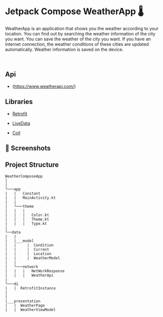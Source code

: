 # Jetpack Compose WeatherApp 🌡

WeatherApp is an application that shows you the weather according to your location. You can find out by searching the weather information of the city you want. You can save the weather of the city you want. If you have an internet connection, the weather conditions of these cities are updated automatically. Weather information is saved on the device.

<br/>

## Api
* (https://www.weatherapi.com/)

## Libraries

* [Retrofit](https://square.github.io/retrofit)

* [LiveData](https://developer.android.com/topic/libraries/architecture/livedata)

* [Coil](https://coil-kt.github.io/coil/compose/)

## 📱 Screenshots



## Project Structure 
```
WeatherComposeApp
│
|
└───app 
|   |   Constant
|   |   MainActivity.kt
|   |
|   └───theme
|   |   |
|   |   |   Color.kt
|   |   |   Theme.kt
|   |   |   Type.kt
|
└──data
|   |  
|   |___model  
|   |     |  Condition
|   |     |  Current
|   |     |  Location
|   |     |  WeatherModel
|   |   
|   └───network
|   |   |   NetWorkResponse
|   |   |   WeatherApi
|   
└───di
|   |  RetrofitInstance
|
|
|___presentation
|   |  WeatherPage
|   |  WeatherViewModel
```
